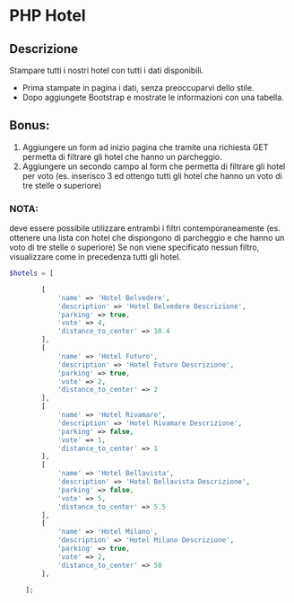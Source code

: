 # PHP Hotel

## Descrizione
Stampare tutti i nostri hotel con tutti i dati disponibili.

- Prima stampate in pagina i dati, senza preoccuparvi dello stile.
- Dopo aggiungete Bootstrap e mostrate le informazioni con una tabella.


## Bonus:
1) Aggiungere un form ad inizio pagina che tramite una richiesta GET permetta di filtrare gli hotel che hanno un parcheggio.
2) Aggiungere un secondo campo al form che permetta di filtrare gli hotel per voto (es. inserisco 3 ed ottengo tutti gli hotel che hanno un voto di tre stelle o superiore)


### NOTA:

deve essere possibile utilizzare entrambi i filtri contemporaneamente (es. ottenere una lista con hotel che dispongono di parcheggio e che hanno un voto di tre stelle o superiore)
Se non viene specificato nessun filtro, visualizzare come in precedenza tutti gli hotel.


```php
$hotels = [

        [
            'name' => 'Hotel Belvedere',
            'description' => 'Hotel Belvedere Descrizione',
            'parking' => true,
            'vote' => 4,
            'distance_to_center' => 10.4
        ],
        [
            'name' => 'Hotel Futuro',
            'description' => 'Hotel Futuro Descrizione',
            'parking' => true,
            'vote' => 2,
            'distance_to_center' => 2
        ],
        [
            'name' => 'Hotel Rivamare',
            'description' => 'Hotel Rivamare Descrizione',
            'parking' => false,
            'vote' => 1,
            'distance_to_center' => 1
        ],
        [
            'name' => 'Hotel Bellavista',
            'description' => 'Hotel Bellavista Descrizione',
            'parking' => false,
            'vote' => 5,
            'distance_to_center' => 5.5
        ],
        [
            'name' => 'Hotel Milano',
            'description' => 'Hotel Milano Descrizione',
            'parking' => true,
            'vote' => 2,
            'distance_to_center' => 50
        ],

    ];
```